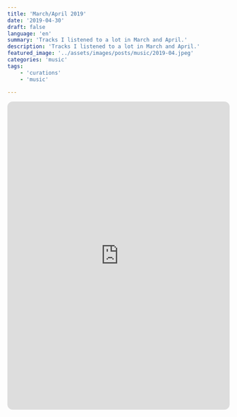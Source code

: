 ```yaml
---
title: 'March/April 2019'
date: '2019-04-30'
draft: false
language: 'en'
summary: 'Tracks I listened to a lot in March and April.'
description: 'Tracks I listened to a lot in March and April.'
featured_image: '../assets/images/posts/music/2019-04.jpeg'
categories: 'music'
tags:
    - 'curations'
    - 'music'

---
```

<!-- @format -->
<iframe
    style="border-radius:12px"
    src="https://open.spotify.com/embed/playlist/1zFQle0iCju02XDJ9x6d9O"
    width="100%"
    height="700"
    frameBorder="0"
    allowfullscreen=""
    allow="
        autoplay;
        clipboard-write;
        encrypted-media;
        fullscreen;
        picture-in-picture
    "
    loading="lazy"
></iframe>
